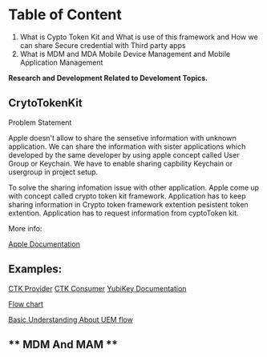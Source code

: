 # Table of Content

 1. What is Cypto Token Kit and What is use of this framework and How we can share Secure credential with Third party apps
 2. What is MDM and MDA Mobile Device Management and Mobile Application Management 

**Research and Development Related to Develoment Topics.**

## **CrytoTokenKit**

Problem Statement

Apple doesn't allow to share the sensetive information with unknown application. We can share the information with sister applications which developed by the same developer by using apple concept called User Group or Keychain. We have to enable sharing capbility Keychain or usergroup in project setup.

To solve the sharing infomation issue with other application. Apple come up with concept called  crypto token kit framework. Application has to keep 
sharing information in Crypto token framework extention pesistent token extention. Application has to request information from cyptoToken kit.

More info:

[Apple Documentation](https://developer.apple.com/documentation/cryptotokenkit)

## **Examples:**

[CTK Provider](https://github.com/Purebred/CtkProvider)
[CTK Consumer](https://github.com/Purebred/CtkConsumer)
[YubiKey Documentation](https://github.com/Yubico/yubikit-ios)

[Flow chart](https://www.plantuml.com/plantuml/uml/RLFTSjey4BttK-m3a1TWllaccP0sJDfffg7D3JUBl4PgXAHAQnY_VNTjbmYQ6umb7PsVFRujZ9dxWsyQD1mp_2YKIzCaMNN69GmCp-kVgwkL78-kfNovUhzvkZgssZnShZp6mdSfUMUGNGn2wXasrXNeV3m1JbixJn237w0JGMyq5156aB0K4ri232qC_Sx9JjEeEBZv_onf2T_fTq-5H_2AiZjI2oPJQ2cmGm_t97ewLK0W-1a7_zrKTsWAOB40HxZhsIfq1Em6I7yHa_gl-4RGad553C79afpEDKYNNO6NtXWg1KJL9tI-cQLVqCvdr0FtETHIcqOSL7RbkOHr9mBVA42Aaji0w2L5iVlgl9VWA86fpBgW8phVeIz2YKVwu9IcTq26asCxSsp3vccZ_vveC1QTFgVz3UuNSBLPIHVacYK0CjNYVKp32XdLQyfKA31AKfKKVTDHVyIxX4Si5c87-Opc2xWczXBxRAZgszdrPsBLinuxmGEyMcUiJeajNLyPkstjHene7LkjmfYaQlpY2b-dEB43LdN_M95-9ajufgoPGqoKyxJdfU9ZanRm4Cm2LiKijk75xOEIxztHXVsikADCmP0cagJooBI0rE-4HZ-WKIFwVMJh3asZX5eyZK9_P8hUwtsaXx_jVf7XzKgxFvvac_kv0uMArdmRfi5RyaafQzIUkExjTPggHASvtZ6cVi821O_lYSgEpcVs0J5NJbHKgfAQBkroFCpnA-VaKAFz9-_BdDybPUBSXpdCqdjMedc25Npw2g6vbKT_y7y0)


[Basic Understanding About UEM flow](https://www.plantuml.com/plantuml/uml/dLHBSzCm4BxhL-mDEE0PEER0D9GCqocFJZkb5owAieurbQMmksvgVZrwn4vjCXIuM1xjQh_7hdJ6eacwrgcbfJijfhdvS0cltq5SRb2wtTSTaXORF2pWGc1ldGEZuoVkf5JhhLZjxC-IfFq6hh4cv2R_nzDre1RMcgq1qw2vPwLy40IosqQKkaiL7v1itKED-o5dzQZRdSE5UbET1y_1OKco9WEfjzNAKt2kHI-JIAKKHk0CeTJlCavfMy3g4Kqd267OukgxFt28GlfZO3ozvDwRiOHIsWbyYqvij21y2iaarwlP_jvA0ou5eVCSCGatO7qTrBpidEuOcNFEFZyC06u4HiTu15xti4KHwxTGO84baDxY_w9_HCb7gIsfDOLsLlfeuG8kiJUDjZvtfv2RkNAx-ZoPZAioEcd_w7xIOGXr5e9fm8BrmZ1fUbuSrg8kv0L3goD8e1uad1fPxen1vhfBjbLgZH4LXy6DCDFsLtccyZqOSfwmap2CCiiWJDrwMrlS9BgPRIJaepjfSbz6SQ_KynCxNawa1nlPBk0ycO1FBJ31UpHoD7FYvcf8BDJNM6p4JU5uZJywP85b9qqWoqY7gyoxu1c7-GfKgHcNKezAebqxXEW9B7UxI2svz_Ub2_DHqPEUgZaedpRbYa9S6QX0ZbR0zCbvVsXnoOuarHUKVQ3xSsVHImf8CC6DLitLgK5BF3i5qyp1sEJhkAz7tOfGEl9vDZfERs9C2pwLxvn4aRKW3M1ORbHa_u_irC7Go6siDITN0kn7zv5KQiep1F_SZnFFwaL-80xrojK_Yv-kTRy0)

## ** MDM And MAM **
